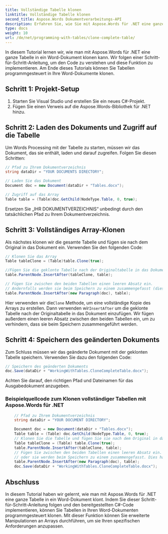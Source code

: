 ```yaml
---
title: Vollständige Tabelle klonen
linktitle: Vollständige Tabelle klonen
second_title: Aspose.Words Dokumentverarbeitungs-API
description: Erfahren Sie, wie Sie mit Aspose.Words für .NET eine ganze Tabelle in ein Word-Dokument klonen.
type: docs
weight: 10
url: /de/net/programming-with-tables/clone-complete-table/
---
```


In diesem Tutorial lernen wir, wie man mit Aspose.Words für .NET eine ganze Tabelle in ein Word-Dokument klonen kann. Wir folgen einer Schritt-für-Schritt-Anleitung, um den Code zu verstehen und diese Funktion zu implementieren. Am Ende dieses Tutorials können Sie Tabellen programmgesteuert in Ihre Word-Dokumente klonen.

## Schritt 1: Projekt-Setup
1. Starten Sie Visual Studio und erstellen Sie ein neues C#-Projekt.
2. Fügen Sie einen Verweis auf die Aspose.Words-Bibliothek für .NET hinzu.

## Schritt 2: Laden des Dokuments und Zugriff auf die Tabelle
Um Words Processing mit der Tabelle zu starten, müssen wir das Dokument, das sie enthält, laden und darauf zugreifen. Folgen Sie diesen Schritten:

```csharp
// Pfad zu Ihrem Dokumentverzeichnis
string dataDir = "YOUR DOCUMENTS DIRECTORY";

// Laden Sie das Dokument
Document doc = new Document(dataDir + "Tables.docx");

// Zugriff auf das Array
Table table = (Table)doc.GetChild(NodeType.Table, 0, true);
```

Ersetzen Sie „IHR DOKUMENTVERZEICHNIS“ unbedingt durch den tatsächlichen Pfad zu Ihrem Dokumentverzeichnis.

## Schritt 3: Vollständiges Array-Klonen
Als nächstes klonen wir die gesamte Tabelle und fügen sie nach dem Original in das Dokument ein. Verwenden Sie den folgenden Code:

```csharp
// Klonen Sie das Array
Table tableClone = (Table)table.Clone(true);

//Fügen Sie die geklonte Tabelle nach der Originaltabelle in das Dokument ein.
table.ParentNode.InsertAfter(tableClone, table);

// Fügen Sie zwischen den beiden Tabellen einen leeren Absatz ein.
// Andernfalls werden sie beim Speichern zu einem zusammengefasst (dies liegt an der Dokumentvalidierung).
table.ParentNode.InsertAfter(new Paragraph(doc), table);
```

 Hier verwenden wir die`Clone` Methode, um eine vollständige Kopie des Arrays zu erstellen. Dann verwenden wir`InsertAfter` um die geklonte Tabelle nach der Originaltabelle in das Dokument einzufügen. Wir fügen außerdem einen leeren Absatz zwischen den beiden Tabellen ein, um zu verhindern, dass sie beim Speichern zusammengeführt werden.

## Schritt 4: Speichern des geänderten Dokuments
Zum Schluss müssen wir das geänderte Dokument mit der geklonten Tabelle speichern. Verwenden Sie dazu den folgenden Code:

```csharp
// Speichern des geänderten Dokuments
doc.Save(dataDir + "WorkingWithTables.CloneCompleteTable.docx");
```

Achten Sie darauf, den richtigen Pfad und Dateinamen für das Ausgabedokument anzugeben.
  
### Beispielquellcode zum Klonen vollständiger Tabellen mit Aspose.Words für .NET 

```csharp
	// Pfad zu Ihrem Dokumentverzeichnis
	string dataDir = "YOUR DOCUMENT DIRECTORY";

	Document doc = new Document(dataDir + "Tables.docx");
	Table table = (Table) doc.GetChild(NodeType.Table, 0, true);
	// Klonen Sie die Tabelle und fügen Sie sie nach dem Original in das Dokument ein.
	Table tableClone = (Table) table.Clone(true);
	table.ParentNode.InsertAfter(tableClone, table);
	// Fügen Sie zwischen den beiden Tabellen einen leeren Absatz ein.
	// oder sie werden beim Speichern zu einem zusammengefasst. Dies hat mit der Dokumentvalidierung zu tun.
	table.ParentNode.InsertAfter(new Paragraph(doc), table);
	doc.Save(dataDir + "WorkingWithTables.CloneCompleteTable.docx");
```

## Abschluss
In diesem Tutorial haben wir gelernt, wie man mit Aspose.Words für .NET eine ganze Tabelle in ein Word-Dokument klont. Indem Sie dieser Schritt-für-Schritt-Anleitung folgen und den bereitgestellten C#-Code implementieren, können Sie Tabellen in Ihren Word-Dokumenten programmgesteuert klonen. Mit dieser Funktion können Sie erweiterte Manipulationen an Arrays durchführen, um sie Ihren spezifischen Anforderungen anzupassen.